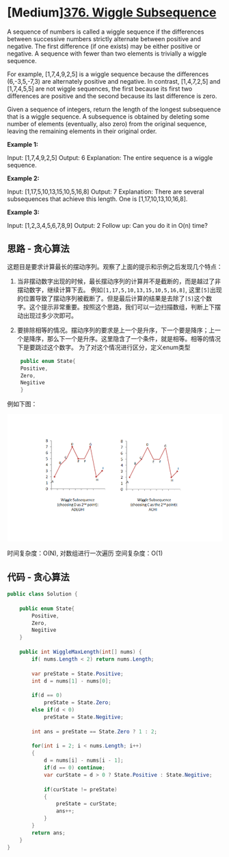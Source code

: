 # [Medium][376. Wiggle Subsequence](https://leetcode.com/problems/wiggle-subsequence/)

A sequence of numbers is called a wiggle sequence if the differences between successive numbers strictly alternate between positive and negative. The first difference (if one exists) may be either positive or negative. A sequence with fewer than two elements is trivially a wiggle sequence.

For example, [1,7,4,9,2,5] is a wiggle sequence because the differences (6,-3,5,-7,3) are alternately positive and negative. In contrast, [1,4,7,2,5] and [1,7,4,5,5] are not wiggle sequences, the first because its first two differences are positive and the second because its last difference is zero.

Given a sequence of integers, return the length of the longest subsequence that is a wiggle sequence. A subsequence is obtained by deleting some number of elements (eventually, also zero) from the original sequence, leaving the remaining elements in their original order.

**Example 1:**

Input: [1,7,4,9,2,5]
Output: 6
Explanation: The entire sequence is a wiggle sequence.

**Example 2:**

Input: [1,17,5,10,13,15,10,5,16,8]
Output: 7
Explanation: There are several subsequences that achieve this length. One is [1,17,10,13,10,16,8].

**Example 3:**

Input: [1,2,3,4,5,6,7,8,9]
Output: 2
Follow up:
Can you do it in O(n) time?

## 思路 - 贪心算法

这题目是要求计算最长的摆动序列。观察了上面的提示和示例之后发现几个特点：

1. 当非摆动数字出现的时候，最长摆动序列的计算并不是截断的，而是越过了非摆动数字，继续计算下去。
   例如`[1,17,5,10,13,15,10,5,16,8]`, 这里`[5]`出现的位置导致了摆动序列被截断了。但是最后计算的结果是去除了`[5]`这个数字。这个提示非常重要。按照这个思路，我们可以一边扫描数组，判断上下摆动出现过多少次即可。
2. 要排除相等的情况。摆动序列的要求是上一个是升序，下一个要是降序；上一个是降序，那么下一个是升序。这里隐含了一个条件，就是相等。相等的情况下是要跳过这个数字。
   为了对这个情况进行区分，定义enum类型

   ```csharp
    public enum State{
    Positive,
    Zero,
    Negitive
    }
   ```

例如下图：

![img](image/image1.png)

时间复杂度：O(N), 对数组进行一次遍历
空间复杂度：O(1)

## 代码 - 贪心算法

```csharp
public class Solution {

    public enum State{
        Positive,
        Zero,
        Negitive
    }

    public int WiggleMaxLength(int[] nums) {
        if( nums.Length < 2) return nums.Length;

        var preState = State.Positive;
        int d = nums[1] - nums[0];

        if(d == 0)
            preState = State.Zero;
        else if(d < 0)
            preState = State.Negitive;

        int ans = preState == State.Zero ? 1 : 2;

        for(int i = 2; i < nums.Length; i++)
        {
            d = nums[i] - nums[i - 1];
            if(d == 0) continue;
            var curState = d > 0 ? State.Positive : State.Negitive;

            if(curState != preState)
            {
                preState = curState;
                ans++;
            }
        }
        return ans;
    }
}
```
